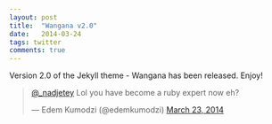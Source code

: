 ```yaml
---
layout: post
title:  "Wangana v2.0"
date:   2014-03-24
tags: twitter 
comments: true
---
```

Version 2.0 of the Jekyll theme - Wangana has been released. Enjoy!
<blockquote class="twitter-tweet" lang="en"><p><a href="https://twitter.com/_nadjetey">@_nadjetey</a> Lol you have become a ruby expert now eh?</p>&mdash; Edem Kumodzi (@edemkumodzi) <a href="https://twitter.com/edemkumodzi/statuses/447642029594796032">March 23, 2014</a></blockquote>
<script async src="//platform.twitter.com/widgets.js" charset="utf-8"></script>